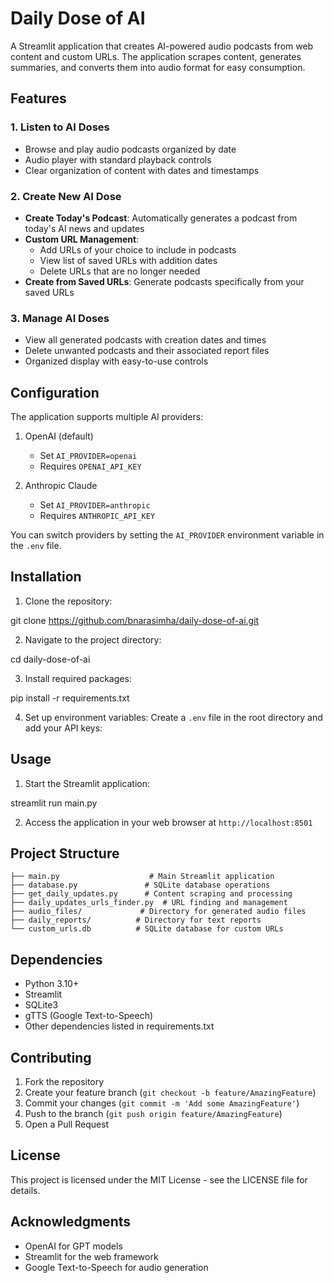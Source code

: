 # Daily Dose of AI

A Streamlit application that creates AI-powered audio podcasts from web content and custom URLs. The application scrapes content, generates summaries, and converts them into audio format for easy consumption.

## Features

### 1. Listen to AI Doses
- Browse and play audio podcasts organized by date
- Audio player with standard playback controls
- Clear organization of content with dates and timestamps

### 2. Create New AI Dose
- **Create Today's Podcast**: Automatically generates a podcast from today's AI news and updates
- **Custom URL Management**:
  - Add URLs of your choice to include in podcasts
  - View list of saved URLs with addition dates
  - Delete URLs that are no longer needed
- **Create from Saved URLs**: Generate podcasts specifically from your saved URLs

### 3. Manage AI Doses
- View all generated podcasts with creation dates and times
- Delete unwanted podcasts and their associated report files
- Organized display with easy-to-use controls

## Configuration

The application supports multiple AI providers:

1. OpenAI (default)
   - Set `AI_PROVIDER=openai`
   - Requires `OPENAI_API_KEY`

2. Anthropic Claude
   - Set `AI_PROVIDER=anthropic`
   - Requires `ANTHROPIC_API_KEY`

You can switch providers by setting the `AI_PROVIDER` environment variable in the `.env` file.

## Installation

1. Clone the repository:

git clone https://github.com/bnarasimha/daily-dose-of-ai.git

2. Navigate to the project directory:

cd daily-dose-of-ai

3. Install required packages:

pip install -r requirements.txt

4. Set up environment variables:
Create a `.env` file in the root directory and add your API keys:

## Usage

1. Start the Streamlit application:

streamlit run main.py

2. Access the application in your web browser at `http://localhost:8501`

## Project Structure

```
├── main.py                    # Main Streamlit application
├── database.py               # SQLite database operations
├── get_daily_updates.py      # Content scraping and processing
├── daily_updates_urls_finder.py  # URL finding and management
├── audio_files/             # Directory for generated audio files
├── daily_reports/          # Directory for text reports
└── custom_urls.db          # SQLite database for custom URLs
```

## Dependencies

- Python 3.10+
- Streamlit
- SQLite3
- gTTS (Google Text-to-Speech)
- Other dependencies listed in requirements.txt

## Contributing

1. Fork the repository
2. Create your feature branch (`git checkout -b feature/AmazingFeature`)
3. Commit your changes (`git commit -m 'Add some AmazingFeature'`)
4. Push to the branch (`git push origin feature/AmazingFeature`)
5. Open a Pull Request

## License

This project is licensed under the MIT License - see the LICENSE file for details.

## Acknowledgments

- OpenAI for GPT models
- Streamlit for the web framework
- Google Text-to-Speech for audio generation
